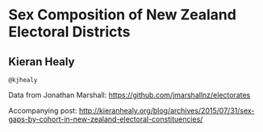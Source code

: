 # Sex Composition of New Zealand Electoral Districts

## Kieran Healy
`@kjhealy`

Data from Jonathan Marshall: https://github.com/jmarshallnz/electorates

Accompanying post: http://kieranhealy.org/blog/archives/2015/07/31/sex-gaps-by-cohort-in-new-zealand-electoral-constituencies/

